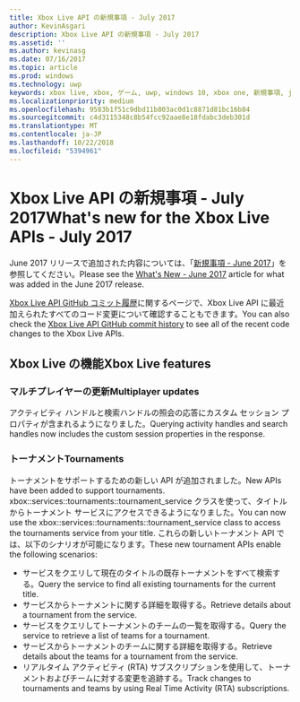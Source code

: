 ```yaml
---
title: Xbox Live API の新規事項 - July 2017
author: KevinAsgari
description: Xbox Live API の新規事項 - July 2017
ms.assetid: ''
ms.author: kevinasg
ms.date: 07/16/2017
ms.topic: article
ms.prod: windows
ms.technology: uwp
keywords: xbox live, xbox, ゲーム, uwp, windows 10, xbox one, 新規事項, july 2017
ms.localizationpriority: medium
ms.openlocfilehash: 9583b1f51c9dbd11b803ac0d1c8871d81bc16b84
ms.sourcegitcommit: c4d3115348c8b54fcc92aae8e18fdabc3deb301d
ms.translationtype: MT
ms.contentlocale: ja-JP
ms.lasthandoff: 10/22/2018
ms.locfileid: "5394961"
---
```

# <a name="whats-new-for-the-xbox-live-apis---july-2017"></a><span data-ttu-id="b3647-104">Xbox Live API の新規事項 - July 2017</span><span class="sxs-lookup"><span data-stu-id="b3647-104">What's new for the Xbox Live APIs - July 2017</span></span>

<span data-ttu-id="b3647-105">June 2017 リリースで追加された内容については、「[新規事項 - June 2017](1706-whats-new.md)」を参照してください。</span><span class="sxs-lookup"><span data-stu-id="b3647-105">Please see the [What's New - June 2017](1706-whats-new.md) article for what was added in the June 2017 release.</span></span>

<span data-ttu-id="b3647-106">[Xbox Live API GitHub コミット履歴](https://github.com/Microsoft/xbox-live-api/commits/master)に関するページで、Xbox Live API に最近加えられたすべてのコード変更について確認することもできます。</span><span class="sxs-lookup"><span data-stu-id="b3647-106">You can also check the [Xbox Live API GitHub commit history](https://github.com/Microsoft/xbox-live-api/commits/master) to see all of the recent code changes to the Xbox Live APIs.</span></span>

## <a name="xbox-live-features"></a><span data-ttu-id="b3647-107">Xbox Live の機能</span><span class="sxs-lookup"><span data-stu-id="b3647-107">Xbox Live features</span></span>

### <a name="multiplayer-updates"></a><span data-ttu-id="b3647-108">マルチプレイヤーの更新</span><span class="sxs-lookup"><span data-stu-id="b3647-108">Multiplayer updates</span></span>

<span data-ttu-id="b3647-109">アクティビティ ハンドルと検索ハンドルの照会の応答にカスタム セッション プロパティが含まれるようになりました。</span><span class="sxs-lookup"><span data-stu-id="b3647-109">Querying activity handles and search handles now includes the custom session properties in the response.</span></span>

### <a name="tournaments"></a><span data-ttu-id="b3647-110">トーナメント</span><span class="sxs-lookup"><span data-stu-id="b3647-110">Tournaments</span></span>

<span data-ttu-id="b3647-111">トーナメントをサポートするための新しい API が追加されました。</span><span class="sxs-lookup"><span data-stu-id="b3647-111">New APIs have been added to support tournaments.</span></span> <span data-ttu-id="b3647-112">xbox::services::tournaments::tournament_service クラスを使って、タイトルからトーナメント サービスにアクセスできるようになりました。</span><span class="sxs-lookup"><span data-stu-id="b3647-112">You can now use the xbox::services::tournaments::tournament_service class to access the tournaments service from your title.</span></span>
<span data-ttu-id="b3647-113">これらの新しいトーナメント API では、以下のシナリオが可能になります。</span><span class="sxs-lookup"><span data-stu-id="b3647-113">These new tournament APIs enable the following scenarios:</span></span>
* <span data-ttu-id="b3647-114">サービスをクエリして現在のタイトルの既存トーナメントをすべて検索する。</span><span class="sxs-lookup"><span data-stu-id="b3647-114">Query the service to find all existing tournaments for the current title.</span></span>
* <span data-ttu-id="b3647-115">サービスからトーナメントに関する詳細を取得する。</span><span class="sxs-lookup"><span data-stu-id="b3647-115">Retrieve details about a tournament from the service.</span></span>
* <span data-ttu-id="b3647-116">サービスをクエリしてトーナメントのチームの一覧を取得する。</span><span class="sxs-lookup"><span data-stu-id="b3647-116">Query the service to retrieve a list of teams for a tournament.</span></span>
* <span data-ttu-id="b3647-117">サービスからトーナメントのチームに関する詳細を取得する。</span><span class="sxs-lookup"><span data-stu-id="b3647-117">Retrieve details about the teams for a tournament from the service.</span></span>
* <span data-ttu-id="b3647-118">リアルタイム アクティビティ (RTA) サブスクリプションを使用して、トーナメントおよびチームに対する変更を追跡する。</span><span class="sxs-lookup"><span data-stu-id="b3647-118">Track changes to tournaments and teams by using Real Time Activity (RTA) subscriptions.</span></span>
